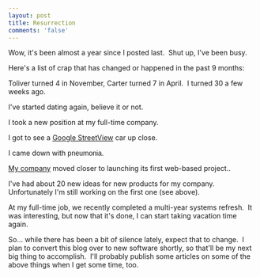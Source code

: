 ```yaml
---
layout: post
title: Resurrection
comments: 'false'
---
```

<p>Wow, it's been almost a year since I posted last.  Shut up, I've been busy.</p>
<p>Here's a list of crap that has changed or happened in the past 9 months:</p>
<p>Toliver turned 4 in November, Carter turned 7 in April.  I turned 30 a few weeks ago.</p>
<p>I've started dating again, believe it or not.</p>
<p>I took a new position at my full-time company.</p>
<p>I got to see a <a href="http://maps.google.com/help/maps/streetview/">Google StreetView</a> car up close.</p>
<p>I came down with <font face="Arial">pneumonia.</font></p>
<p><a target="_blank" href="https://www.cartoli.com/">My company</a> moved closer to launching its first web-based project..</p>
<p>I've had about 20 new ideas for new products for my company.  Unfortunately I'm still working on the first one (see above).</p>
<p>At my full-time job, we recently completed a multi-year systems refresh.  It was interesting, but now that it's done, I can start taking vacation time again.</p>
<p>So... while there has been a bit of silence lately, expect that to change.  I plan to convert this blog over to new software shortly, so that'll be my next big thing to accomplish.  I'll probably publish some articles on some of the above things when I get some time, too.</p>
